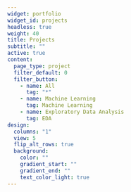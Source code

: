 ```yaml
---
widget: portfolio
widget_id: projects
headless: true
weight: 40
title: Projects
subtitle: ""
active: true
content:
  page_type: project
  filter_default: 0
  filter_button:
    - name: All
      tag: "*"
    - name: Machine Learning
      tag: Machine Learning
    - name: Exploratory Data Analysis
      tag: EDA
design:
  columns: "1"
  view: 5
  flip_alt_rows: true
  background:
    color: ""
    gradient_start: ""
    gradient_end: ""
    text_color_light: true
---
```

